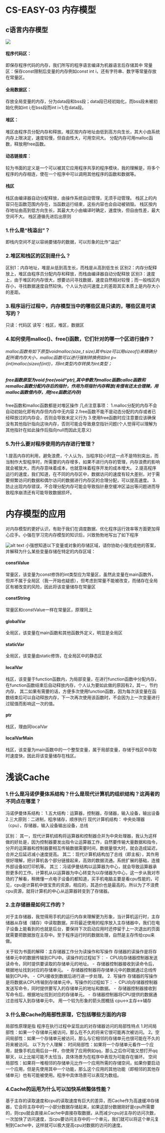 # CS-EASY-03 内存模型
## c语言内存模型
![](image.png)
#### 程序代码区：
即保存程序代码的内存，我们所写的程序语言编译为机器语言后存储其中
常量区：保存const限制后变量的内存例如const int i，还有字符串、数字等常量存放在常量区。
#### 全局数据区：
存放全局变量的内存，分为data段和bss段；data段已经初始化，而bss段未被初始化例如int i;在bss段而int i=1;在data段。
#### 堆区：
堆区由程序员分配内存和释放。堆区按内存地址由低到高方向生长，其大小由系统内存上限决定，速度较慢，但自由性大，可用空间大。
分配内存可用malloc函数，释放用free函数。
#### 动态链接库：
较为书面的定义是一个可以被其它应用程序共享的程序模块，我的理解是，将多个程序的内存相连，使在一个程序中可以调用其他程序的函数和数据等。
#### 栈区
栈区由编译器自动分配释放，由操作系统自动管理，无须手动管理。
栈区上的内容只在函数范围内存在，当函数运行结束，这些内容也会自动被销毁。
栈区按内存地址由高到低方向生长，其最大大小由编译时确定，速度快，但自由性差，最大空间不大。
栈区遵循先进后出原则

### 1.什么是“栈溢出”？
即栈内空间不足以容纳要储存的数据，可以形象的比作“溢出”
### 2.堆区和栈区的区别是什么？
区别1：内存地址，堆是从低到高生长，而栈是从高到低生长
区别2：内存分配释放上，堆区由程序员分配内存和释放，而栈由编译器自动分配释放
区别3：速度上，由于堆区的内存很大，想要访问寻找数据，速度自然相对较慢；而一般栈区内存小，寻找数据速度自然较快。个人认为访问速度上的差距其实本质上是内存大小的差距。
### 3.程序运行过程中，内存模型当中的哪些区是只读的，哪些区是可读写的？
只读：代码区
读写：栈区，堆区，数据区
### 4.如何使用malloc()、free()函数，它们针对的哪一个区进行操作？
###### malloc函数有如下原型void*malloc(size_t size)其中size可以用sizeof()来精确分配所需内存大小，malloc函数可以进行强制转换例如int *p=(int*)malloc(sizeof(int))，将int类型内存转换为int*类型；
##### free函数原型为void free(void*ptr),其中参数为malloc函数calloc函数和remalloc函数分配内存后的指针，作用为将指针内存释放(有借有还太合理辣，用malloc函数借内存，用free函数还内存)
free函数和malloc函数都是对堆区操作
几点注意事项：
1.malloc分配的内存不会自动初始化即有内存但内存中无内容
2.free函数不能不是动态分配的内存或者已经释放过的内存会，否则会导致未定义行为
3.使用free函数时应注意要应该确保没有其他指针指向这块内存，否则可能会导致悬空指针问题(个人觉得可以理解为其他指针在如此操作后指向null而因此无意义)
### 5.为什么要对程序使用的内存进行管理？
1.提高内存的利用，避免浪费，个人认为，当程序较小时这一点不是特别突出，而当制作大型程序时，所需要的内存增多，如果不进行内存的管理，内存浪费的影响就会被放大，而内存意味着成本，也就意味着程序开发的成本增大。
2.提高程序运行的速度，我们知道，在不同的内存区中，数据访问的速度有较大差别，对于需要频繁访问的数据和偶尔访问的数据进行内存区的合理分配，可以提高速度。
3.防止出现内存错误，不合理分配内存可能会导致指针悬空缓冲区溢出等问题进而导致程序崩溃还有可能导致数据损坏。
# 内存模型的应用
对内存模型的更好认识，有助于我们在调度数据、优化程序运行效率等方面更加得心应手。小强在学习完内存模型的知识后，兴致勃勃地写出了如下程序

![alt text](image-1.png)
小强想知道以下变量或对象的存储区域，请你协助小强完成他的答案，并解释为什么某些变量存储在特定的内存区域：

#### constValue
常量区，该变量为const修饰的int类型应为常量区，虽然此变量在main函数外，但并不属于全局区（我一开始也疑惑），但考虑到常量不能被改变，而储存在全局区有被改变的风险，因此将该变量储存在常量区
#### constString
常量区和constValue一样在常量区，原理同上
#### globalVar
全局区，该变量在main函数和其他函数外定义，明显是全局区
#### staticVar
全局区，该变量由static修饰，在全局区中的静态区
#### localVar
栈区，该变量于function函数内，为局部变量，在进行function函数中分配内存，在function函数结束后自动释放内存，个人认为要如此做的原因有2，其一，节约内存，
其二如果有需要的话，方便多次使用function函数，因为每次该变量在函数结束后可以自动释放内存，下一次再次使用该函数时，不会因为上一次变量进行过赋值而影响这一次的值。
#### ptr
栈区，理由同localVar
#### localVarMain
栈区，该变量为main函数中的一个整型变量，属于局部变量，存储于栈区中存取时速度快，因此将该变量储存在栈区。
# 浅谈Cache
### 1.什么是冯诺伊曼体系结构？什么是现代计算机的组织结构？这两者的不同点在哪里？
冯诺伊曼体系结构：
1.五大结构：运算器，控制器，存储器，输入设备，输出设备
2.三大原则：二进制，程序储存，顺序执行
现代计算机结构：
中央处理器（cpu），存储器，输入设备输出设备，总线

区别：
其一，现代计算机结构将运算器和控制器合并为中央处理器，我认为这样做的好处是，因为控制器要发出指令让运算器工作，自然要传输大量数据和指令，分开的运算器和控制器要相互传输数据需要时间，数据量很大时，就会造成延迟，合并之后延迟减小速度提高。
其二：现代计算机结构加了总线（即主板），其作用很好理解，把计算机各个部分链接起来，高效的数据流通。系统扩展的基础，连接外部设备如打印机等。
其三：冯诺伊曼结构以运算器为中心，就会导致运算器承担更多的工作。计算机从以运算器为中心转变为以存储器为中心，这一步从我对市场的了解看，稍微懂一点电子设备的都知道，买手机电脑主要是看cpu性能的，可见，cpu是计算机中很宝贵的资源，相应的，其造价也是最高的。所以为了不浪费cpu资源，就将计算机的中心从运算器转变到了存储器。
### 2.主存储器是如何工作的？
对于主存储器，我觉得用手机的运行内存来理解更为形象，当计算机运行时，主存储器从存储（辅存）中读取数据，并将最近使用的程序放入主存储器中，我们在电子设备上能看到的也就是后台，要保持下次启动应用时还停留于上一次退出的页面就需要把数据放在主存中。至于程序运行时的数据处理，自然是主存传给cpu来做。

关于较为书面的解释：主存储器工作分为读操作和写操作
存储器的读操作是将存储单元中的数据传输到CPU中。读操作的过程如下：
- CPU向存储器控制器发送读命令，同时提供要读取的存储单元的地址。
- 存储器控制器接收到读命令后，根据地址找到对应的存储单元。
- 存储器控制器将存储单元中的数据通过总线传输到CPU中。
- CPU接收到数据后进行进一步处理。
2. 写操作
存储器的写操作是将数据从CPU传输到存储单元中。写操作的过程如下：
- CPU向存储器控制器发送写命令，同时提供要写入的存储单元的地址和数据。
- 存储器控制器接收到写命令后，根据地址找到对应的存储单元。
- 存储器控制器将CPU提供的数据通过总线写入到存储单元中。
用一个较为形象的箭头图概括
cpu<->主存<->辅存
### 3.什么是Cache的局部性原理，它包括哪些方面的内容
局部性原理是指
程序在执行过程中呈现出的对存储器访问的局部性特点
1.时间局部性：如果一个存储单元被访问，那么在不久的将来它很可能再次被访问。
2。空间局部性：如果一个存储单元被访问，那么与它相邻的存储单元也很可能在不久的将来被访问。
以下为个人理解：
时间局部性：如果将一个存储单元看作一个应用，就像手机应用后台一样，你使用了应用例如qq，那么之后你可能又想打开qq聊天，以上比喻可能不太恰当，具体场景为在程序中表现为可能存在循环。
空间局部性：如果将一堆相邻的存储单元比作一个应用所需的存储空间，如果你要启动一个应用，但是先使用其中一个功能，那么这个应用的其他功能（即相邻的其他存储单元）也有可能被使用。程序中具体场景可以表现为数组。
### 4.Cache的运用为什么可以加快系统整体性能？
基于主存的读取速度和cpu的读取速度有巨大的差异，而Cache作为高速缓冲存储器，它会将主存中的一小部分数据存储起来，如果这部分数据刚好是cpu所需要的，则cpu就会直接从Cache中直接存取数据，从而减少cpu对主存的访问次数，一次加快了访问速度，当cpu要访问主存中的一个单元，我们就可以将这个单元复制到Cache中，这样就可以极大提高cpu对数据的访问的速度。